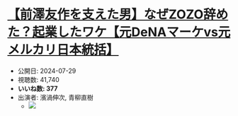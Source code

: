 # [【前澤友作を支えた男】なぜZOZO辞めた？起業したワケ【元DeNAマーケvs元メルカリ日本統括】](https://www.youtube.com/watch?v=Ga0ehlhDQDE)
-   公開日: 2024-07-29
-   視聴数: 41,740
-   **いいね数: 377**
-   出演者: 濱渦伸次, 青柳直樹
    - [![](https://img.youtube.com/vi/Ga0ehlhDQDE/hqdefault.jpg)](https://www.youtube.com/watch?v=Ga0ehlhDQDE)

